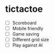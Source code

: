 # tictactoe

- [ ] Scoreboard
- [ ] Mobile friendly
- [ ] Game saving
- [ ] Different grid size
- [ ] Play against AI
